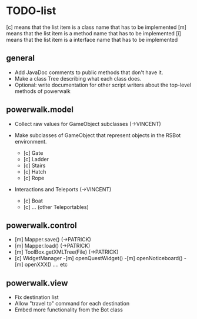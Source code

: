 TODO-list
=========

[c] means that the list item is a class name that has to be implemented
[m] means that the list item is a method name that has to be implemented
[i] means that the list item is a interface name that has to be implemented

general
-------
- Add JavaDoc comments to public methods that don't have it.
- Make a class Tree describing what each class does.
- Optional: write documentation for other script writers about the top-level methods of powerwalk

powerwalk.model
---------------
- Collect raw values for GameObject subclasses (->VINCENT)
- Make subclasses of GameObject that represent objects in the RSBot environment. 
    - [c] Gate
    - [c] Ladder
    - [c] Stairs
    - [c] Hatch
    - [c] Rope

- Interactions and Teleports (->VINCENT)
    - [c] Boat
    - [c] ... (other Teleportables)

powerwalk.control
-----------------
- [m] Mapper.save() (->PATRICK)
- [m] Mapper.load() (->PATRICK)
- [m] ToolBox.getXMLTree(File) (->PATRICK)
- [c] WidgetManager
    -[m] openQuestWidget()
    -[m] openNoticeboard()
    -[m] openXXX() .... etc

powerwalk.view
--------------
- Fix destination list
- Allow "travel to" command for each destination
- Embed more functionality from the Bot class
